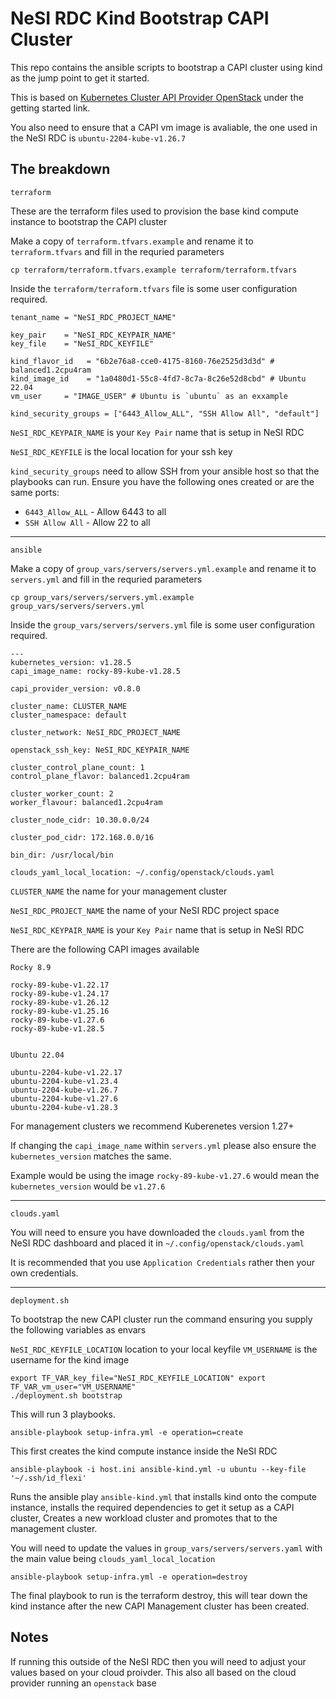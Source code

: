 # NeSI RDC Kind Bootstrap CAPI Cluster

This repo contains the ansible scripts to bootstrap a CAPI cluster using kind as the jump point to get it started.

This is based on [Kubernetes Cluster API Provider OpenStack](https://cluster-api-openstack.sigs.k8s.io/) under the getting started link.

You also need to ensure that a CAPI vm image is avaliable, the one used in the NeSI RDC is `ubuntu-2204-kube-v1.26.7`

## The breakdown

`terraform`

These are the terraform files used to provision the base kind compute instance to bootstrap the CAPI cluster

Make a copy of `terraform.tfvars.example` and rename it to `terraform.tfvars` and fill in the requried parameters

``` { .sh }
cp terraform/terraform.tfvars.example terraform/terraform.tfvars
```

Inside the `terraform/terraform.tfvars` file is some user configuration required.

``` { .sh }
tenant_name = "NeSI_RDC_PROJECT_NAME"

key_pair    = "NeSI_RDC_KEYPAIR_NAME"
key_file    = "NeSI_RDC_KEYFILE"

kind_flavor_id   = "6b2e76a8-cce0-4175-8160-76e2525d3d3d" # balanced1.2cpu4ram
kind_image_id    = "1a0480d1-55c8-4fd7-8c7a-8c26e52d8cbd" # Ubuntu 22.04
vm_user     = "IMAGE_USER" # Ubuntu is `ubuntu` as an exxample

kind_security_groups = ["6443_Allow_ALL", "SSH Allow All", "default"]
```

`NeSI_RDC_KEYPAIR_NAME` is your `Key Pair` name that is setup in NeSI RDC

`NeSI_RDC_KEYFILE` is the local location for your ssh key

`kind_security_groups` need to allow SSH from your ansible host so that the playbooks can run. Ensure you have the following ones created or are the same ports:

- `6443_Allow_ALL` - Allow 6443 to all
- `SSH Allow All` - Allow 22 to all

---

`ansible`

Make a copy of `group_vars/servers/servers.yml.example` and rename it to `servers.yml` and fill in the requried parameters

``` { .sh }
cp group_vars/servers/servers.yml.example group_vars/servers/servers.yml
```

Inside the `group_vars/servers/servers.yml` file is some user configuration required.

``` { .sh }
---
kubernetes_version: v1.28.5
capi_image_name: rocky-89-kube-v1.28.5

capi_provider_version: v0.8.0

cluster_name: CLUSTER_NAME
cluster_namespace: default

cluster_network: NeSI_RDC_PROJECT_NAME

openstack_ssh_key: NeSI_RDC_KEYPAIR_NAME

cluster_control_plane_count: 1
control_plane_flavor: balanced1.2cpu4ram

cluster_worker_count: 2
worker_flavour: balanced1.2cpu4ram

cluster_node_cidr: 10.30.0.0/24

cluster_pod_cidr: 172.168.0.0/16

bin_dir: /usr/local/bin

clouds_yaml_local_location: ~/.config/openstack/clouds.yaml
```

`CLUSTER_NAME` the name for your management cluster

`NeSI_RDC_PROJECT_NAME` the name of your NeSI RDC project space

`NeSI_RDC_KEYPAIR_NAME` is your `Key Pair` name that is setup in NeSI RDC

There are the following CAPI images available

``` { .sh }
Rocky 8.9

rocky-89-kube-v1.22.17
rocky-89-kube-v1.24.17
rocky-89-kube-v1.26.12
rocky-89-kube-v1.25.16
rocky-89-kube-v1.27.6
rocky-89-kube-v1.28.5


Ubuntu 22.04

ubuntu-2204-kube-v1.22.17
ubuntu-2204-kube-v1.23.4
ubuntu-2204-kube-v1.26.7
ubuntu-2204-kube-v1.27.6
ubuntu-2204-kube-v1.28.3
```

For management clusters we recommend Kuberenetes version 1.27+

If changing the `capi_image_name` within `servers.yml` please also ensure the `kubernetes_version` matches the same.

Example would be using the image `rocky-89-kube-v1.27.6` would mean the `kubernetes_version` would be `v1.27.6`

---

`clouds.yaml`

You will need to ensure you have downloaded the `clouds.yaml` from the NeSI RDC dashboard and placed it in `~/.config/openstack/clouds.yaml`

It is recommended that you use `Application Credentials` rather then your own credentials.

---

`deployment.sh`

To bootstrap the new CAPI cluster run the command ensuring you supply the following variables as envars

`NeSI_RDC_KEYFILE_LOCATION` location to your local keyfile
`VM_USERNAME` is the username for the kind image

``` { .sh }
export TF_VAR_key_file="NeSI_RDC_KEYFILE_LOCATION" export TF_VAR_vm_user="VM_USERNAME"
./deployment.sh bootstrap
```

This will run 3 playbooks.

`ansible-playbook setup-infra.yml -e operation=create`

This first creates the kind compute instance inside the NeSI RDC

`ansible-playbook -i host.ini ansible-kind.yml -u ubuntu --key-file '~/.ssh/id_flexi'`

Runs the ansible play `ansible-kind.yml` that installs kind onto the compute instance, installs the required dependencies to get it setup as a CAPI cluster, Creates a new workload cluster and promotes that to the management cluster.

You will need to update the values in `group_vars/servers/servers.yaml` with the main value being `clouds_yaml_local_location`

`ansible-playbook setup-infra.yml -e operation=destroy`

The final playbook to run is the terraform destroy, this will tear down the kind instance after the new CAPI Management cluster has been created.

## Notes

If running this outside of the NeSI RDC then you will need to adjust your values based on your cloud proivder. This also all based on the cloud provider running an `openstack` base

